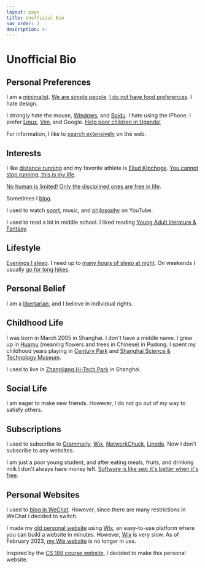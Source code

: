 ```yaml
---
layout: page
title: Unofficial Bio
nav_order: 2
description: >-
---
```

# Unofficial Bio

## Personal Preferences

I am a [minimalist](https://en.wikipedia.org/wiki/Minimalism). [We are simple people](https://www.youtube.com/watch?v=4ua66oFMEjU&t=767s). [I do not have food preferences](https://www.youtube.com/watch?v=NSjslDcpzug&t=122s). I hate design. 

I strongly hate the mouse, [Windows](https://twitter.com/Linus__Torvalds/status/296333371393597440), and [Baidu](https://www.websitemagazine.com/blog/baidu-vs-google-a-comparison). I hate using the iPhone. I prefer [Linux](https://www.linux.org/), [Vim](https://www.vim.org/), and Google. [Help poor children in Uganda!](https://www.vim.org/images/vim_drill_small.JPG)

For information, I like to [search extensively](https://support.google.com/websearch/answer/134479?hl=en) on the web. 

## Interests

I like [distance running](https://www.youtube.com/watch?v=4ua66oFMEjU&t=192s) and my favorite athlete is [Eliud Kipchoge](https://www.instagram.com/kipchogeeliud/). [You cannot stop running, this is my life](https://worldathletics.org/news/news/haile-gebrselassie-retires#:~:text=%22I'm%20retiring%20from%20competitive,told%20local%20reporters%20in%20Manchester). 

[No human is limited!](https://www.youtube.com/watch?v=MoxFkJlVZlA) [Only the disciplined ones are free in life](https://www.youtube.com/watch?v=GzWezWxJxvs).

Sometimes I [blog](https://jimchen2.github.io/docs/utilities).

I used to watch [sport](https://www.youtube.com/watch?v=q9IL26qVga4), music, and [philosophy](https://www.youtube.com/watch?v=kBdfcR-8hEY&list=PL30C13C91CFFEFEA6) on YouTube.

I used to read a lot in middle school. I liked reading [Young Adult literature & Fantasy](https://www.goodreads.com/list/show/43.Best_Young_Adult_Books).
## Lifestyle

[Evenings I sleep](https://www.youtube.com/watch?v=CeN1FeJIygQ&t=69s). I need up to [many hours of sleep at night](https://vogue.sg/eileen-gu-sleep/#:~:text=%E2%80%9CMy%20secret%20weapon%20is%20that,since%20the%20age%20of%2014.). On weekends I usually [go for long hikes](https://www.youtube.com/watch?v=6I6kvtPRnwc). 

## Personal Belief

I am a [libertarian](https://www.lp.org/), and I believe in individual rights. 


## Childhood Life

I was born in March 2005 in Shanghai. I don't have a middle name. I grew up in [Huamu](https://www.google.com/maps/place/Huamu+Residential+District,+Pudong,+Shanghai,+China,+201204/@31.2063292,121.5388722,15z/data=!3m1!4b1!4m5!3m4!1s0x35b2774f5aa7bceb:0x531b835d17f9b07a!8m2!3d31.20633!4d121.547627) (meaning flowers and trees in Chinese) in Pudong. I spent my childhood years playing in [Century Park](https://www.google.com/maps/place/Century+Park/@31.2145783,121.5476807,16z/data=!4m10!1m2!2m1!1scentury+park+shanghai!3m6!1s0x35b27749ec10c7b9:0x481d13ffeb63e916!8m2!3d31.212134!4d121.543724!15sChVjZW50dXJ5IHBhcmsgc2hhbmdoYWlaFyIVY2VudHVyeSBwYXJrIHNoYW5naGFpkgESdG91cmlzdF9hdHRyYWN0aW9umgEkQ2hkRFNVaE5NRzluUzBWSlEwRm5TVVJyZVRoMVRUSm5SUkFC4AEA!16zL20vMDdjX25n) and [Shanghai Science & Technology Museum](https://en.wikipedia.org/wiki/Shanghai_Science_and_Technology_Museum).

I used to live in [Zhangjiang Hi-Tech Park](https://en.wikipedia.org/wiki/Zhangjiang_Hi-Tech_Park) in Shanghai. 

## Social Life

I am eager to make new friends. However, I do not go out of my way to satisfy others.

## Subscriptions

I used to subscribe to [Grammarly](https://app.grammarly.com/), [Wix](http://wix.org/), [NetworkChuck](https://learn.networkchuck.com), [Linode](https://www.linode.com/). Now I don't subscribe to any websites. 

I am just a poor young student, and after eating meals, fruits, and drinking milk I don't always have money left. [Software is like sex: it's better when it's free](https://twitter.com/Linus__Torvalds/status/296333253571387392).

## Personal Websites

I used to [blog in WeChat](https://weixin.sogou.com/weixin?type=1&s_from=input&query=%E7%A7%AF%E6%9C%A8%E7%9A%84%E6%88%90%E9%95%BF%E4%B8%96%E7%95%8C&ie=utf8&_sug_=n&_sug_type_=). However, since there are many restrictions in WeChat I decided to switch.

I made my [old personal website](https://jimchen4214.wixsite.com/website-1) using [Wix](http://wix.org/), an easy-to-use platform where you can build a website in minutes. However, [Wix](http://wix.org/) is very slow. As of February 2023, [my Wix website](https://jimchen4214.wixsite.com/website-1) is no longer in use.

Inspired by the [CS 188 course website](https://inst.eecs.berkeley.edu/~cs188/sp23/), I decided to make this personal website.





